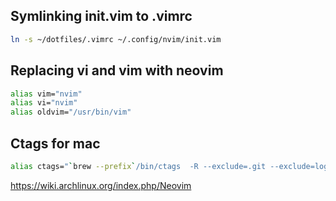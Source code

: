 ## Symlinking init.vim to .vimrc
```bash
ln -s ~/dotfiles/.vimrc ~/.config/nvim/init.vim
```
## Replacing vi and vim with neovim
```bash
alias vim="nvim"
alias vi="nvim"
alias oldvim="/usr/bin/vim"
```
## Ctags for mac
```bash
alias ctags="`brew --prefix`/bin/ctags  -R --exclude=.git --exclude=log"
```
https://wiki.archlinux.org/index.php/Neovim
